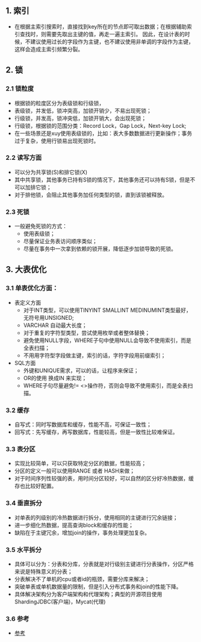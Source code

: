 ## 1. 索引
- 在根据主索引搜索时，直接找到key所在的节点即可取出数据；在根据辅助索引查找时，则需要先取出主键的值，再走一遍主索引。
因此，在设计表的时候，不建议使用过长的字段作为主键，也不建议使用非单调的字段作为主键，这样会造成主索引频繁分裂。

## 2. 锁
### 2.1 锁粒度
- 根据锁的粒度区分为表级锁和行级锁，
- 表级锁，并发低，锁冲突高，加锁开销少，不易出现死锁；
- 行级锁，并发高，锁冲突低，加锁开销大，会出现死锁；
- 行级锁，根据锁的范围分类：Record Lock，Gap Lock，Next-key Lock;
- 在一些场景还是xuy使用表级锁的，比如：表大多数数据进行更新操作；事务过于复杂，使用行锁易出现死锁时。

### 2.2 读写方面
- 可以分为共享锁(S)和排它锁(X)
- 其中共享锁，其他事务已持有S锁的情况下，其他事务还可以持有S锁，但是不可以加排它锁；
- 对于排他锁，会阻止其他事务加任何类型的锁，直到该锁被释放。

### 2.3 死锁
- 一般避免死锁的方式：
    - 使用表级锁；
    - 尽量保证业务表访问顺序类似；
    - 尽量在事务中一次拿到依赖的锁开展，降低逐步加锁导致的死锁。

## 3. 大表优化
### 3.1 单表优化方面：
- 表定义方面
    - 对于INT类型，可以使用TINYINT SMALLINT MEDINUMINT类型最好，无符号用UNSIGNED;
    - VARCHAR 自动最大长度；
    - 对于重复的字符型类型，尝试使用枚举或者整体替换；
    - 避免使用NULL字段，WHERE子句中使用NULL会导致不使用索引，而是全表扫描；
    - 不用用字符型字段做主键，索引的话，字符字段用前缀索引；
- SQL方面
    - 外键和UNIQUE需求，可以的话，让程序来保证；
    - OR的使用 换成IN 来实现；
    - WHERE子句尽量避免!= <>操作符，否则会导致不使用索引，而是全表扫描。

### 3.2 缓存
- 自写式：同时写数据库和缓存，性能不高，可保证一致性；
- 回写式：先写缓存，再写数据库，性能较高，但是一致性比较难保证。

### 3.3 表分区
- 实现比较简单，可以只获取特定分区的数据，性能较高；
- 分区的定义一般可以使用RANGE 或者 HASH来做；
- 对于时间序列性较强的表，用时间分区较好，可以自然的区分好冷热数据，缓存也比较好配置。

### 3.4 垂直拆分
- 对单表的列级别的冷热数据进行拆分，使用相同的主键进行冗余链接；
- 进一步细化热数据，提高查询block和缓存的性能；
- 缺陷在于主键冗余，增加join的操作，事务处理更加复杂。

### 3.5 水平拆分
- 具体可以分为：分表和分库，分表就是对行级别主键进行分表操作，分区严格来说是特殊意义的分表；
- 分表解决不了单机的cpu或者id的瓶颈，需要分库来解决；
- 突破单表或单机数据量的限制，但是引入分布式事务和join的性能下降。
- 具体解决架构分为客户端架构和代理架构；典型的开源项目使用ShardingJDBC(客户端)，Mycat(代理)

### 3.6 参考
- [参考](https://segmentfault.com/a/1190000006158186)


